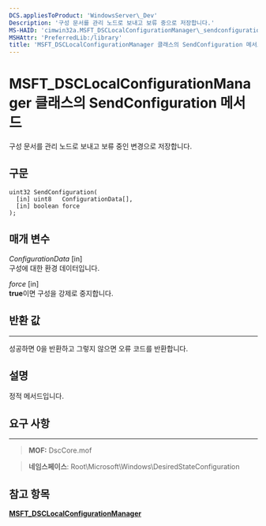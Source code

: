 ```yaml
---
DCS.appliesToProduct: 'WindowsServer\_Dev'
Description: '구성 문서를 관리 노드로 보내고 보류 중으로 저장합니다.'
MS-HAID: 'cimwin32a.MSFT_DSCLocalConfigurationManager\_sendconfiguration'
MSHAttr: 'PreferredLib:/library'
title: 'MSFT_DSCLocalConfigurationManager 클래스의 SendConfiguration 메서드'
---
```


# MSFT_DSCLocalConfigurationManager 클래스의 SendConfiguration 메서드

구성 문서를 관리 노드로 보내고 보류 중인 변경으로 저장합니다.

구문
------

```mof
uint32 SendConfiguration(
  [in] uint8   ConfigurationData[],
  [in] boolean force
);
```

매개 변수
----------

*ConfigurationData* \[in\]  
구성에 대한 환경 데이터입니다.

*force* \[in\]  
**true**이면 구성을 강제로 중지합니다.

## 반환 값
------------

성공하면 0을 반환하고 그렇지 않으면 오류 코드를 반환합니다.

## 설명

정적 메서드입니다.

## 요구 사항
------------
>**MOF:** DscCore.mof

>**네임스페이스**: Root\Microsoft\Windows\DesiredStateConfiguration


## 참고 항목


[**MSFT_DSCLocalConfigurationManager**](msft-dsclocalconfigurationmanager.md)


 

 





<!--HONumber=Apr16_HO2-->


